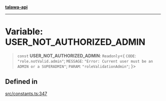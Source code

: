 [**talawa-api**](../../README.md)

***

# Variable: USER\_NOT\_AUTHORIZED\_ADMIN

> `const` **USER\_NOT\_AUTHORIZED\_ADMIN**: `Readonly`\<\{ `CODE`: `"role.notValid.admin"`; `MESSAGE`: `"Error: Current user must be an ADMIN or a SUPERADMIN"`; `PARAM`: `"roleValidationAdmin"`; \}\>

## Defined in

[src/constants.ts:347](https://github.com/Suyash878/talawa-api/blob/e4413cec641a837926071678fed3c7f67234e31e/src/constants.ts#L347)
